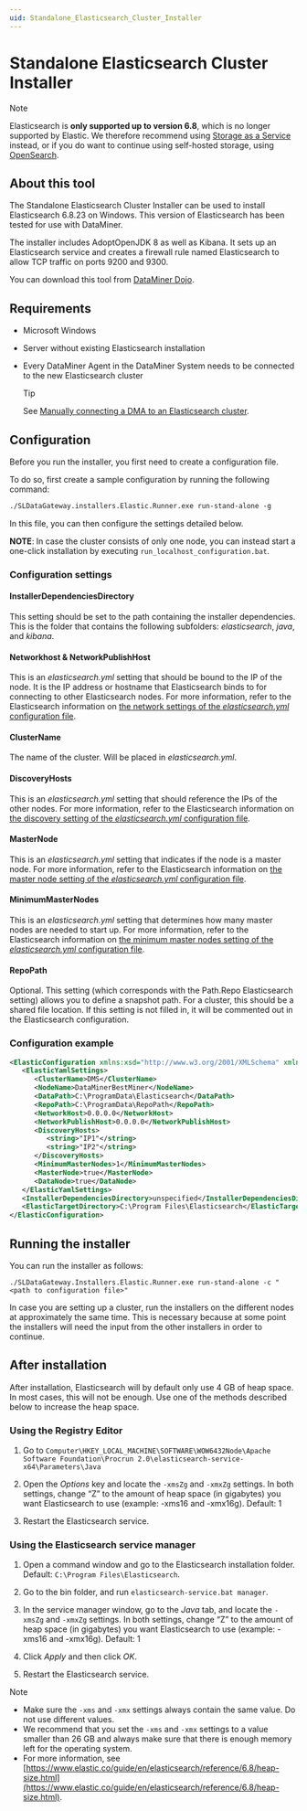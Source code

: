 ```yaml
---
uid: Standalone_Elasticsearch_Cluster_Installer
---
```

# Standalone Elasticsearch Cluster Installer

> [!NOTE]
> Elasticsearch is **only supported up to version 6.8**, which is no longer supported by Elastic. We therefore recommend using [Storage as a Service](xref:STaaS) instead, or if you do want to continue using self-hosted storage, using [OpenSearch](xref:OpenSearch_database).

## About this tool

The Standalone Elasticsearch Cluster Installer can be used to install Elasticsearch 6.8.23 on Windows. This version of Elasticsearch has been tested for use with DataMiner.

The installer includes AdoptOpenJDK 8 as well as Kibana. It sets up an Elasticsearch service and creates a firewall rule named Elasticsearch to allow TCP traffic on ports 9200 and 9300.

You can download this tool from [DataMiner Dojo](https://community.dataminer.services/download/standalone-elasticsearch-cluster-installer/).

## Requirements

- Microsoft Windows

- Server without existing Elasticsearch installation

- Every DataMiner Agent in the DataMiner System needs to be connected to the new Elasticsearch cluster

  > [!TIP]
  > See [Manually connecting a DMA to an Elasticsearch cluster](xref:Manually_Connecting_DMA_to_Elasticsearch_Cluster).

## Configuration

Before you run the installer, you first need to create a configuration file.

To do so, first create a sample configuration by running the following command:

```txt
./SLDataGateway.installers.Elastic.Runner.exe run-stand-alone -g
```

In this file, you can then configure the settings detailed below.

**NOTE**: In case the cluster consists of only one node, you can instead start a one-click installation by executing `run_localhost_configuration.bat`.

### Configuration settings

#### InstallerDependenciesDirectory

This setting should be set to the path containing the installer dependencies. This is the folder that contains the following subfolders: *elasticsearch*, *java*, and *kibana*.

#### Networkhost & NetworkPublishHost

This is an *elasticsearch.yml* setting that should be bound to the IP of the node. It is the IP address or hostname that Elasticsearch binds to for connecting to other Elasticsearch nodes. For more information, refer to the Elasticsearch information on [the network settings of the *elasticsearch.yml* configuration file](https://www.elastic.co/guide/en/elasticsearch/reference/6.8/modules-network.html).

#### ClusterName

The name of the cluster. Will be placed in *elasticsearch.yml*.

#### DiscoveryHosts

This is an *elasticsearch.yml* setting that should reference the IPs of the other nodes. For more information, refer to the Elasticsearch information on [the discovery setting of the *elasticsearch.yml* configuration file](https://www.elastic.co/guide/en/elasticsearch/reference/6.8/discovery-settings.html).

#### MasterNode

This is an *elasticsearch.yml* setting that indicates if the node is a master node. For more information, refer to the Elasticsearch information on [the master node setting of the *elasticsearch.yml* configuration file](https://www.elastic.co/guide/en/elasticsearch/reference/6.8/modules-node.html#master-node).

#### MinimumMasterNodes

This is an *elasticsearch.yml* setting that determines how many master nodes are needed to start up. For more information, refer to the Elasticsearch information on [the minimum master nodes setting of the *elasticsearch.yml* configuration file](https://www.elastic.co/guide/en/elasticsearch/reference/6.8/discovery-settings.html#minimum_master_nodes).

#### RepoPath

Optional. This setting (which corresponds with the Path.Repo Elasticsearch setting) allows you to define a snapshot path. For a cluster, this should be a shared file location. If this setting is not filled in, it will be commented out in the Elasticsearch configuration.

### Configuration example

```xml
<ElasticConfiguration xmlns:xsd="http://www.w3.org/2001/XMLSchema" xmlns:xsi="http://www.w3.org/2001/XMLSchema-instance">
   <ElasticYamlSettings>
      <ClusterName>DMS</ClusterName>
      <NodeName>DataMinerBestMiner</NodeName>
      <DataPath>C:\ProgramData\Elasticsearch</DataPath>
      <RepoPath>C:\ProgramData\RepoPath</RepoPath>
      <NetworkHost>0.0.0.0</NetworkHost>
      <NetworkPublishHost>0.0.0.0</NetworkPublishHost>
      <DiscoveryHosts>
         <string>"IP1"</string>
         <string>"IP2"</string>
      </DiscoveryHosts>
      <MinimumMasterNodes>1</MinimumMasterNodes>
      <MasterNode>true</MasterNode>
      <DataNode>true</DataNode>
   </ElasticYamlSettings>
   <InstallerDependenciesDirectory>unspecified</InstallerDependenciesDirectory>
   <ElasticTargetDirectory>C:\Program Files\Elasticsearch</ElasticTargetDirectory>
</ElasticConfiguration>
```

## Running the installer

You can run the installer as follows:

`./SLDataGateway.Installers.Elastic.Runner.exe run-stand-alone -c "<path to configuration file>"`

In case you are setting up a cluster, run the installers on the different nodes at approximately the same time. This is necessary because at some point the installers will need the input from the other installers in order to continue.

## After installation

After installation, Elasticsearch will by default only use 4 GB of heap space. In most cases, this will not be enough. Use one of the methods described below to increase the heap space.

### Using the Registry Editor

1. Go to `Computer\HKEY_LOCAL_MACHINE\SOFTWARE\WOW6432Node\Apache Software Foundation\Procrun 2.0\elasticsearch-service-x64\Parameters\Java`

1. Open the *Options* key and locate the `-xmsZg` and `-xmxZg` settings. In both settings, change “Z” to the amount of heap space (in gigabytes) you want Elasticsearch to use (example: -xms16 and -xmx16g). Default: 1

1. Restart the Elasticsearch service.

### Using the Elasticsearch service manager

1. Open a command window and go to the Elasticsearch installation folder. Default: `C:\Program Files\Elasticsearch`.

1. Go to the bin folder, and run `elasticsearch-service.bat manager`.

1. In the service manager window, go to the *Java* tab, and locate the `-xmsZg` and `-xmxZg` settings. In both settings, change “Z” to the amount of heap space (in gigabytes) you want Elasticsearch to use (example: -xms16 and -xmx16g). Default: 1

1. Click *Apply* and then click *OK*.

1. Restart the Elasticsearch service.

> [!NOTE]
>
> - Make sure the `-xms` and `-xmx` settings always contain the same value. Do not use different values.
> - We recommend that you set the `-xms` and `-xmx` settings to a value smaller than 26 GB and always make sure that there is enough memory left for the operating system.
> - For more information, see [https://www.elastic.co/guide/en/elasticsearch/reference/6.8/heap-size.html](https://www.elastic.co/guide/en/elasticsearch/reference/6.8/heap-size.html).
